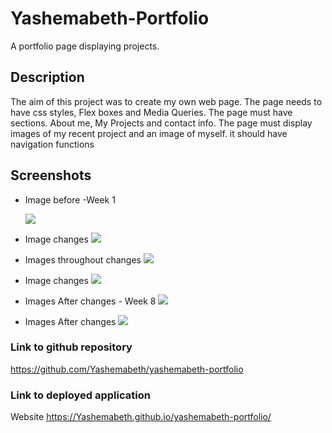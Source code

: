 # Yashemabeth-Portfolio

A portfolio page displaying projects.

## Description

The aim of this project was to create my own web page. The page needs to have css styles, Flex boxes and Media Queries. The page must have sections. About me, My Projects and contact info. The page must display images of my recent project and an image of myself. it should have navigation functions

## Screenshots

- Image before -Week 1

  <img src="./assets/images/screenshot/image1.png">

- Image changes
  <img src="./assets/images/screenshot/image2.png">

- Images throughout changes
  <img src="./assets/images/screenshot/image3.png">

- Image changes
  <img src="./assets/images/screenshot/image4.png">

- Images After changes - Week 8
  <img src="./assets/images/screenshot/webpageupdate.png">

- Images After changes
  <img src="./assets/images/screenshot/portfolioupdate.png">

### Link to github repository

https://github.com/Yashemabeth/yashemabeth-portfolio

### Link to deployed application

Website
https://Yashemabeth.github.io/yashemabeth-portfolio/
